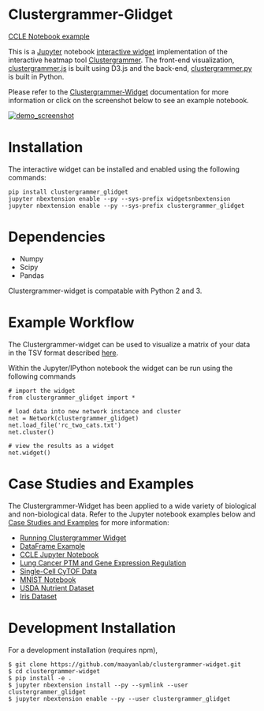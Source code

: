 Clustergrammer-Glidget
===============================

[CCLE Notebook example](http://nbviewer.jupyter.org/github/cornhundred/clustergrammer_glidget/blob/master/Clustergrammer-Glidget_CCLE.ipynb)

This is a [Jupyter](http://jupyter.org/) notebook [interactive widget](https://github.com/ipython/ipywidgets) implementation of the interactive heatmap tool [Clustergrammer](https://github.com/MaayanLab/clustergrammer). The front-end visualization, [clustergrammer.js](https://github.com/MaayanLab/clustergrammer) is built using D3.js and the back-end, [clustergrammer.py](https://github.com/MaayanLab/clustergrammer-py) is built in Python.

Please refer to the [Clustergrammer-Widget](http://clustergrammer.readthedocs.io/clustergrammer_glidget.html) documentation for more information or click on the screenshot below to see an example notebook.

[![demo_screenshot](img/jupyter_widget_nbviewer.png "demo_screenshot.png")](http://nbviewer.jupyter.org/github/MaayanLab/clustergrammer-widget/blob/master/Running_clustergrammer_glidget.ipynb)

# Installation
The interactive widget can be installed and enabled using the following commands:

    pip install clustergrammer_glidget
    jupyter nbextension enable --py --sys-prefix widgetsnbextension
    jupyter nbextension enable --py --sys-prefix clustergrammer_glidget

# Dependencies
* Numpy
* Scipy
* Pandas

Clustergrammer-widget is compatable with Python 2 and 3.


# Example Workflow
The Clustergrammer-widget can be used to visualize a matrix of your data in the TSV format described [here](https://github.com/MaayanLab/clustergrammer/tree/working#input-matrix-format).

Within the Jupyter/IPython notebook the widget can be run using the following commands

```
# import the widget
from clustergrammer_glidget import *

# load data into new network instance and cluster
net = Network(clustergrammer_glidget)
net.load_file('rc_two_cats.txt')
net.cluster()

# view the results as a widget
net.widget()
```

# Case Studies and Examples
The Clustergrammer-Widget has been applied to a wide variety of biological and non-biological data. Refer to the Jupyter notebook examples below and [Case Studies and Examples](http://clustergrammer.readthedocs.io/case_studies.html) for more information:

- [Running Clustergrammer Widget](http://nbviewer.jupyter.org/github/MaayanLab/clustergrammer-widget/blob/master/Running_clustergrammer_glidget.ipynb)
- [DataFrame Example](http://nbviewer.jupyter.org/github/MaayanLab/clustergrammer-widget/blob/master/DataFrame_Example.ipynb)
- [CCLE Jupyter Notebook](http://nbviewer.jupyter.org/github/MaayanLab/CCLE_Clustergrammer/blob/master/notebooks/Clustergrammer_CCLE_Notebook.ipynb)
- [Lung Cancer PTM and Gene Expression Regulation](http://nbviewer.jupyter.org/github/MaayanLab/CST_Lung_Cancer_Viz/blob/master/notebooks/CST_Data_Viz.ipynb)
- [Single-Cell CyTOF Data](http://nbviewer.jupyter.org/github/MaayanLab/Cytof_Plasma_PMA/blob/master/notebooks/Plasma_vs_PMA_Phosphorylation.ipynb)
- [MNIST Notebook](http://nbviewer.jupyter.org/github/MaayanLab/MNIST_heatmaps/blob/master/notebooks/MNIST_Notebook.ipynb#Visualize-Downsampled-Version-of-MNIST)
- [USDA Nutrient Dataset](http://nbviewer.jupyter.org/github/MaayanLab/USDA_Nutrients_Viz/blob/master/USDA_Nutrients.ipynb)
- [Iris Dataset](http://nbviewer.jupyter.org/github/MaayanLab/iris_clustergrammer_visualization/blob/master/Iris%20Dataset.ipynb)

# Development Installation
For a development installation (requires npm),

    $ git clone https://github.com/maayanlab/clustergrammer-widget.git
    $ cd clustergrammer-widget
    $ pip install -e .
    $ jupyter nbextension install --py --symlink --user clustergrammer_glidget
    $ jupyter nbextension enable --py --user clustergrammer_glidget
